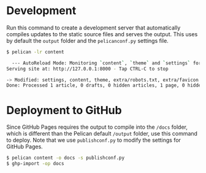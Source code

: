 # Development
Run this command to create a development server that automatically compiles updates to the static source files and serves the output. This uses by default the `output` folder and the `pelicanconf.py` settings file.  

```bash
$ pelican -lr content 

  --- AutoReload Mode: Monitoring `content`, `theme` and `settings` for changes. ---
Serving site at: http://127.0.0.1:8000 - Tap CTRL-C to stop

-> Modified: settings, content, theme, extra/robots.txt, extra/favicon.ico, extra/sitemap-index.xml, extra/sitemap-statuspages-0.xml, extra/sitemap.xml. re-generating...
Done: Processed 1 article, 0 drafts, 0 hidden articles, 1 page, 0 hidden pages and 0 draft pages in 0.19 seconds.
```
# Deployment to GitHub
Since GitHub Pages requires the output to compile into the `/docs` folder, which is different than the Pelican default `/output` folder, use this command to deploy. Note that we use `publishconf.py` to modify the settings for GitHub Pages. 
```bash
$ pelican content -o docs -s publishconf.py
$ ghp-import -op docs
```